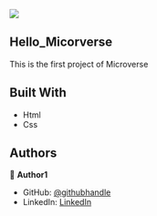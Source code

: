 ![](https://img.shields.io/badge/Microverse-blueviolet)

## Hello_Micorverse 

This is the first project of Microverse

## Built With

- Html
- Css





## Authors

👤 **Author1**

- GitHub: [@githubhandle](https://github.com/iqbal-elham)
- LinkedIn: [LinkedIn](https://linkedin.com/in/iqbal-elham)


